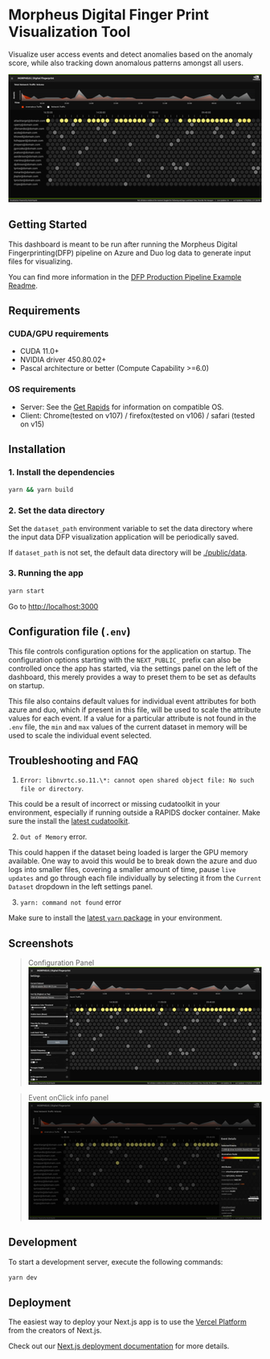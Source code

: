 # Morpheus Digital Finger Print Visualization Tool

Visualize user access events and detect anomalies based on the anomaly score, while also tracking down anomalous patterns amongst all users.

![homepage](./public/home1.png)

## Getting Started

This dashboard is meant to be run after running the Morpheus Digital Fingerprinting(DFP) pipeline on Azure and Duo log data to generate input files for visualizing.

You can find more information in the [DFP Production Pipeline Example Readme](https://github.com/nv-morpheus/Morpheus/tree/branch-22.11/examples/digital_fingerprinting/visualization).

## Requirements

### CUDA/GPU requirements

- CUDA 11.0+
- NVIDIA driver 450.80.02+
- Pascal architecture or better (Compute Capability >=6.0)

### OS requirements

- Server: See the [Get Rapids](https://rapids.ai/start.html#requirements) for information on compatible OS.
- Client: Chrome(tested on v107) / firefox(tested on v106) / safari (tested on v15)

## Installation

### 1. Install the dependencies

```bash
yarn && yarn build
```

### 2. Set the data directory

Set the `dataset_path` environment variable to set the data directory where the input data DFP visualization application will be periodically saved.

If `dataset_path` is not set, the default data directory will be [./public/data](./public/data).

### 3. Running the app

```bash
yarn start
```

Go to [http://localhost:3000](http://localhost:3000)

## Configuration file (`.env`)

This file controls configuration options for the application on startup. The configuration options starting with the `NEXT_PUBLIC_` prefix can also be controlled once the app has started, via the settings panel on the left of the dashboard, this merely provides a way to preset them to be set as defaults on startup.

This file also contains default values for individual event attributes for both azure and duo, which if present in this file, will be used to scale the attribute values for each event. If a value for a particular attribute is not found in the `.env` file, the `min` and `max` values of the current dataset in memory will be used to scale the individual event selected.

## Troubleshooting and FAQ

1. `Error: libnvrtc.so.11.\*: cannot open shared object file: No such file or directory`.

This could be a result of incorrect or missing cudatoolkit in your environment, especially if running outside a RAPIDS docker container. Make sure the install the [latest cudatoolkit](https://developer.nvidia.com/cuda-downloads).

2. `Out of Memory` error.

This could happen if the dataset being loaded is larger the GPU memory available. One way to avoid this would be to break down the azure and duo logs into smaller files, covering a smaller amount of time, pause `live updates` and go through each file individually by selecting it from the `Current Dataset` dropdown in the left settings panel.

3. `yarn: command not found` error

Make sure to install the [latest `yarn` package](https://classic.yarnpkg.com/lang/en/docs/install/#debian-stable) in your environment.

## Screenshots

> Configuration Panel
> ![homepage2](./public/home2.png)

> Event onClick info panel
> ![homepage3](./public/home3.png)

## Development

To start a development server, execute the following commands:

```bash
yarn dev
```

## Deployment

The easiest way to deploy your Next.js app is to use the [Vercel Platform](https://vercel.com/new?utm_medium=default-template&filter=next.js&utm_source=create-next-app&utm_campaign=create-next-app-readme) from the creators of Next.js.

Check out our [Next.js deployment documentation](https://nextjs.org/docs/deployment) for more details.
